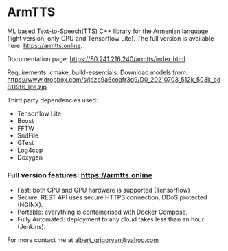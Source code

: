 # ArmTTS 

ML based Text-to-Speech(TTS) C++ library for the Armenian language (light version, only CPU and Tensorflow Lite).
The full version is available here: https://armtts.online.

Documentation page: https://80.241.216.240/armtts/index.html.

Requirements: cmake, build-essentials.
Download models from: https://www.dropbox.com/s/ipzp9a6coafr3q9/D0_20210703_512k_503k_cd8119f6_lite.zip

Third party dependencies used:
- Tensorflow Lite
- Boost
- FFTW
- SndFile
- GTest
- Log4cpp
- Doxygen

### Full version features: https://armtts.online
- Fast: both CPU and GPU hardware is supported (Tensorflow)
- Secure: REST API uses secure HTTPS connection, DDoS protected (NGINX).
- Portable: everything is containerised with Docker Compose.
- Fully Automated: deployment to any cloud takes less than an hour (Jenkins).
 
For more contact me at albert_grigoryan@yahoo.com
